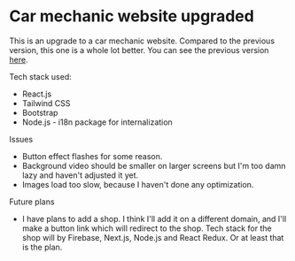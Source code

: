 # Car mechanic website upgraded

This is an upgrade to a car mechanic website. Compared to the previous version, this one is a whole lot better. You can see the previous version [here](https://eyesore123.github.io/car_mechanic_website/).

Tech stack used:

* React.js
* Tailwind CSS
* Bootstrap
* Node.js - i18n package for internalization

Issues

* Button effect flashes for some reason.
* Background video should be smaller on larger screens but I'm too damn lazy and haven't adjusted it yet.
* Images load too slow, because I haven't done any optimization.

Future plans

* I have plans to add a shop. I think I'll add it on a different domain, and I'll make a button link which will redirect to the shop. Tech stack for the shop will by Firebase, Next.js, Node.js and React Redux. Or at least that is the plan.